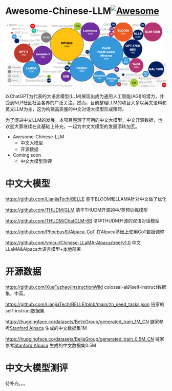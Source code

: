 # Awesome-Chinese-LLM[![Awesome](https://awesome.re/badge.svg)](https://awesome.re)

![](src/llm.png)

以ChatGPT为代表的大语言模型(LLM)展现出成为通用人工智能(AGI)的潜力，并受到~~NLP社区~~社会各界的广泛关注。然而，目前整理LLM的项目大多以英文语料和英文LLM为主，这为构建高质量的中文对话大模型形成阻碍。

为了促进中文LLM的发展，本项目整理了可用的中文大模型，中文开源数据，也欢迎大家继续在此基础上补充，一起为中文大模型的发展添砖加瓦。

* Awesome-Chinese-LLM
  * 中文大模型
  * 开源数据
* Coming soon
  * 中文大模型测评

# 中文大模型

https://github.com/LianjiaTech/BELLE 基于BLOOM和LLAMA针对中文做了优化

https://github.com/THUDM/GLM 清华THUDM开源的中/英预训练模型

https://github.com/THUDM/ChatGLM-6B 清华THUDM开源的双语对话模型

https://github.com/PhoebusSi/Alpaca-CoT 在Alpaca基础上使用CoT数据调整

https://github.com/ymcui/Chinese-LLaMA-Alpaca/tree/v1.0 中文LLaMA&Alpaca大语言模型+本地部署

# 开源数据

https://github.com/XueFuzhao/InstructionWild colossal-ai的self-instruct数据集，中英。

https://github.com/LianjiaTech/BELLE/blob/main/zh_seed_tasks.json 链家的self-instruct数据集

https://huggingface.co/datasets/BelleGroup/generated_train_1M_CN 链家参考[Stanford Alpaca](https://github.com/tatsu-lab/stanford_alpaca) 生成的中文数据集1M

https://huggingface.co/datasets/BelleGroup/generated_train_0.5M_CN 链家参考[Stanford Alpaca](https://github.com/tatsu-lab/stanford_alpaca) 生成的中文数据集0.5M

# 中文大模型测评

待补充。。。